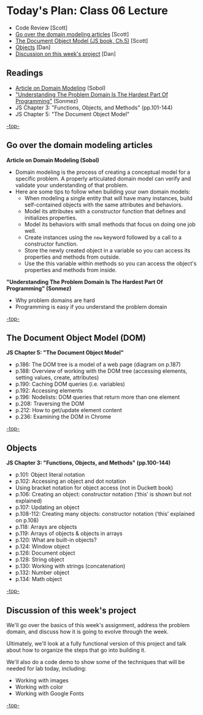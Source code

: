 <a id="top"></a>
# Today's Plan: Class 06 Lecture

- Code Review [Scott]
- [Go over the domain modeling articles](#readings) [Scott]
- [The Document Object Model (JS book, Ch.5)](#dom) [Scott]
- [Objects](#objects) [Dan]
- [Discussion on this week's project](#code) [Dan]

## Readings

- [Article on Domain Modeling](https://github.com/codefellows/domain_modeling#domain-modeling) (Sobol)
- ["Understanding The Problem Domain Is The Hardest Part Of Programming"](http://simpleprogrammer.com/2013/07/15/understanding-the-problem-domain-is-the-hardest-part-of-programming/) (Sonmez)
- JS Chapter 3: "Functions, Objects, and Methods" (pp.101-144)
- JS Chapter 5: "The Document Object Model"

[-top-](#top)

<a id="dom"></a>
## Go over the domain modeling articles

**Article on Domain Modeling (Sobol)**

- Domain modeling is the process of creating a conceptual model for a specific problem. A properly articulated domain model can verify and validate your understanding of that problem.
- Here are some tips to follow when building your own domain models:
  - When modeling a single entity that will have many instances, build self-contained objects with the same attributes and behaviors.
  - Model its attributes with a constructor function that defines and initializes properties.
  - Model its behaviors with small methods that focus on doing one job well.
  - Create instances using the `new` keyword followed by a call to a constructor function.
  - Store the newly created object in a variable so you can access its properties and methods from outside.
  - Use the this variable within methods so you can access the object's properties and methods from inside.

**"Understanding The Problem Domain Is The Hardest Part Of Programming" (Sonmez)**

- Why problem domains are hard
- Programming is easy if you understand the problem domain

[-top-](#top)


<a id="dom"></a>
## The Document Object Model (DOM)

**JS Chapter 5: "The Document Object Model"**

- p.186: The DOM tree is a model of a web page (diagram on p.187)
- p.188: Overview of working with the DOM tree (accessing elements, setting values, create, attributes)
- p.190: Caching DOM queries (i.e. variables)
- p.192: Accessing elements
- p.196: Nodelists: DOM queries that return more than one element
- p.208: Traversing the DOM
- p.212: How to get/update element content
- p.236: Examining the DOM in Chrome

[-top-](#top)

<a id="objects"></a>
## Objects

**JS Chapter 3: "Functions, Objects, and Methods" (pp.100-144)**

- p.101: Object literal notation
- p.102: Accessing an object and dot notation
- Using bracket notation for object access (not in Duckett book)
- p.106: Creating an object: constructor notation (‘this’ is shown but not explained)
- p.107: Updating an object
- p.108-112: Creating many objects: constructor notation (‘this’ explained on p.108)
- p.118: Arrays are objects
- p.119: Arrays of objects & objects in arrays
- p.120: What are built-in objects?
- p.124: Window object
- p.126: Document object
- p.128: String object
- p.130: Working with strings (concatenation)
- p.132: Number object
- p.134: Math object

[-top-](#top)


<a id="code"></a>
## Discussion of this week's project

We'll go over the basics of this week's assignment, address the problem domain, and discuss how it is going to evolve through the week.

Ultimately, we'll look at a fully functional version of this project and talk about how to organize the steps that go into building it.

We'll also do a code demo to show some of the techniques that will be needed for lab today, including:
- Working with images
- Working with color
- Working with Google Fonts

[-top-](#top)

